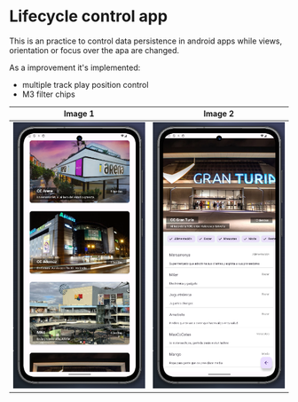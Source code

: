 # Lifecycle control app

This is an practice to control data persistence in android apps while views, orientation or focus over the apa are changed.

As a improvement it's implemented:
- multiple track play position control
- M3 filter chips

| Image 1                                                              | Image 2                                                              |
|----------------------------------------------------------------------|----------------------------------------------------------------------|
| ![Screenshot from 2024-11-17 13-32-51.png](Screenshot%20from%202024-11-17%2013-32-51.png) | ![Screenshot from 2024-11-17 13-33-10.png](Screenshot%20from%202024-11-17%2013-33-10.png)|